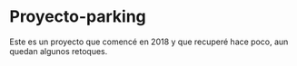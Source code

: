 # Proyecto-parking
Este es un proyecto que comencé en 2018 y que recuperé hace poco, aun quedan algunos retoques.
